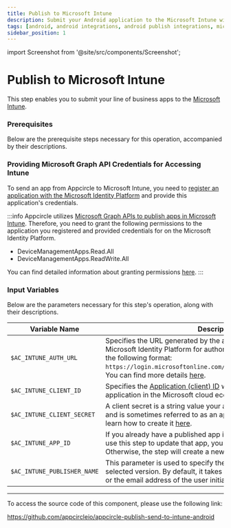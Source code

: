 ```yaml
---
title: Publish to Microsoft Intune
description: Submit your Android application to the Microsoft Intune with Appcircle
tags: [android, android integrations, android publish integrations, microsoft intune]
sidebar_position: 1
---
```


import Screenshot from '@site/src/components/Screenshot';

# Publish to Microsoft Intune

This step enables you to submit your line of business apps to the [Microsoft Intune](https://learn.microsoft.com/en-us/mem/intune/fundamentals/what-is-intune).

### Prerequisites

Below are the prerequisite steps necessary for this operation, accompanied by their descriptions.

### Providing Microsoft Graph API Credentials for Accessing Intune

To send an app from Appcircle to Microsoft Intune, you need to [register an application with the Microsoft Identity Platform](https://learn.microsoft.com/en-us/graph/auth-register-app-v2) and provide this application's credentials.

:::info
Appcircle utilizes [Microsoft Graph APIs to publish apps in Microsoft Intune](https://learn.microsoft.com/en-us/graph/api/resources/intune-graph-overview?view=graph-rest-1.0). Therefore, you need to grant the following permissions to the application you registered and provided credentials for on the Microsoft Identity Platform.

- DeviceManagementApps.Read.All
- DeviceManagementApps.ReadWrite.All

You can find detailed information about granting permissions [here](https://learn.microsoft.com/en-us/entra/identity-platform/howto-call-a-web-api-with-curl?tabs=dotnet6&pivots=no-api#add-application-permissions-to-allow-access-to-a-web-api).
:::

### Input Variables

Below are the parameters necessary for this step's operation, along with their descriptions.

<Screenshot url='https://cdn.appcircle.io/docs/assets/send-to-microsoft-intune-inputs.png' />

| Variable Name        | Description                                                                                                                                                                                                                       | Status   |
| -------------------- | --------------------------------------------------------------------------------------------------------------------------------------------------------------------------------------------------------------------------------- | -------- |
| `$AC_INTUNE_AUTH_URL` | Specifies the URL generated by the application you created on the Microsoft Identity Platform for authorization. This URL should be in the following format: `https://login.microsoftonline.com/{tenant_id}/oauth2/v2.0/token`. You can find more details [here](https://learn.microsoft.com/en-us/entra/identity-platform/howto-call-a-web-api-with-curl?tabs=dotnet6&pivots=no-api#register-the-web-api).                                                                  | Required |
| `$AC_INTUNE_CLIENT_ID`  | Specifies the [Application (client) ID](https://learn.microsoft.com/en-us/entra/identity-platform/howto-call-a-web-api-with-curl?tabs=dotnet6&pivots=no-api#register-the-web-api) which uniquely identifies your application in the Microsoft cloud ecosystem, across all tenants.                                                                                                                                                                                                      | Required |
| `$AC_INTUNE_CLIENT_SECRET`     | A client secret is a string value your app can use to identity itself, and is sometimes referred to as an application password. You can learn how to create it [here](https://learn.microsoft.com/en-us/graph/auth-register-app-v2#option-2-add-a-client-secret).                                                                                                                                                                | Required |
| `$AC_INTUNE_APP_ID`  | If you already have a published app in Microsoft Intune and want to use this step to update that app, you must specify this parameter. Otherwise, the step will create a new app in Microsoft Intune. | Optional |
| `$AC_INTUNE_PUBLISHER_NAME`  | This parameter is used to specify the publisher name for the selected version. By default, it takes the name of your organization or the email address of the user initiating the step. | Optional |


---

To access the source code of this component, please use the following link:

https://github.com/appcircleio/appcircle-publish-send-to-intune-android
